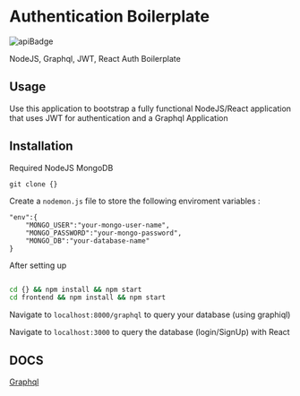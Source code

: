 # Authentication Boilerplate
![apiBadge](https://img.shields.io/badge/API-graphql-ff69b4)

NodeJS, Graphql, JWT, React Auth Boilerplate

## Usage 
Use this application to bootstrap a fully functional NodeJS/React application that uses JWT for authentication and a Graphql Application



## Installation

Required 
NodeJS
MongoDB

```
git clone {}
```
Create a `nodemon.js` file to store the following enviroment variables :
```
"env":{
    "MONGO_USER":"your-mongo-user-name",
    "MONGO_PASSWORD":"your-mongo-password",
    "MONGO_DB":"your-database-name"
}

```
After setting up
```bash

cd {} && npm install && npm start
cd frontend && npm install && npm start

```

Navigate to `localhost:8000/graphql` to query your database (using graphiql)

Navigate to `localhost:3000` to query the database (login/SignUp) with React


## DOCS
[Graphql](https://graphql.org/)

